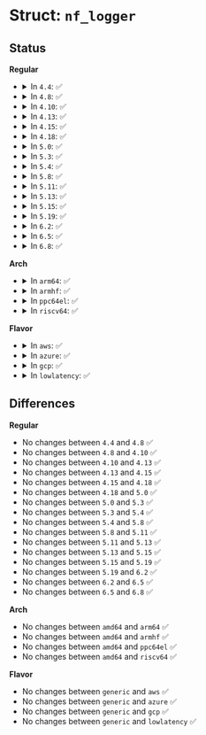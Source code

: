 # Struct: <code>nf_logger</code>

## Status
<b>Regular</b>
<ul>
<li>
<details>
<summary>In <code>4.4</code>: ✅</summary>

```c
struct nf_logger {
    char *name;
    enum nf_log_type type;
    nf_logfn *logfn;
    struct module *me;
};
```
</details>
</li>
<li>
<details>
<summary>In <code>4.8</code>: ✅</summary>

```c
struct nf_logger {
    char *name;
    enum nf_log_type type;
    nf_logfn *logfn;
    struct module *me;
};
```
</details>
</li>
<li>
<details>
<summary>In <code>4.10</code>: ✅</summary>

```c
struct nf_logger {
    char *name;
    enum nf_log_type type;
    nf_logfn *logfn;
    struct module *me;
};
```
</details>
</li>
<li>
<details>
<summary>In <code>4.13</code>: ✅</summary>

```c
struct nf_logger {
    char *name;
    enum nf_log_type type;
    nf_logfn *logfn;
    struct module *me;
};
```
</details>
</li>
<li>
<details>
<summary>In <code>4.15</code>: ✅</summary>

```c
struct nf_logger {
    char *name;
    enum nf_log_type type;
    nf_logfn *logfn;
    struct module *me;
};
```
</details>
</li>
<li>
<details>
<summary>In <code>4.18</code>: ✅</summary>

```c
struct nf_logger {
    char *name;
    enum nf_log_type type;
    nf_logfn *logfn;
    struct module *me;
};
```
</details>
</li>
<li>
<details>
<summary>In <code>5.0</code>: ✅</summary>

```c
struct nf_logger {
    char *name;
    enum nf_log_type type;
    nf_logfn *logfn;
    struct module *me;
};
```
</details>
</li>
<li>
<details>
<summary>In <code>5.3</code>: ✅</summary>

```c
struct nf_logger {
    char *name;
    enum nf_log_type type;
    nf_logfn *logfn;
    struct module *me;
};
```
</details>
</li>
<li>
<details>
<summary>In <code>5.4</code>: ✅</summary>

```c
struct nf_logger {
    char *name;
    enum nf_log_type type;
    nf_logfn *logfn;
    struct module *me;
};
```
</details>
</li>
<li>
<details>
<summary>In <code>5.8</code>: ✅</summary>

```c
struct nf_logger {
    char *name;
    enum nf_log_type type;
    nf_logfn *logfn;
    struct module *me;
};
```
</details>
</li>
<li>
<details>
<summary>In <code>5.11</code>: ✅</summary>

```c
struct nf_logger {
    char *name;
    enum nf_log_type type;
    nf_logfn *logfn;
    struct module *me;
};
```
</details>
</li>
<li>
<details>
<summary>In <code>5.13</code>: ✅</summary>

```c
struct nf_logger {
    char *name;
    enum nf_log_type type;
    nf_logfn *logfn;
    struct module *me;
};
```
</details>
</li>
<li>
<details>
<summary>In <code>5.15</code>: ✅</summary>

```c
struct nf_logger {
    char *name;
    enum nf_log_type type;
    nf_logfn *logfn;
    struct module *me;
};
```
</details>
</li>
<li>
<details>
<summary>In <code>5.19</code>: ✅</summary>

```c
struct nf_logger {
    char *name;
    enum nf_log_type type;
    nf_logfn *logfn;
    struct module *me;
};
```
</details>
</li>
<li>
<details>
<summary>In <code>6.2</code>: ✅</summary>

```c
struct nf_logger {
    char *name;
    enum nf_log_type type;
    nf_logfn *logfn;
    struct module *me;
};
```
</details>
</li>
<li>
<details>
<summary>In <code>6.5</code>: ✅</summary>

```c
struct nf_logger {
    char *name;
    enum nf_log_type type;
    nf_logfn *logfn;
    struct module *me;
};
```
</details>
</li>
<li>
<details>
<summary>In <code>6.8</code>: ✅</summary>

```c
struct nf_logger {
    char *name;
    enum nf_log_type type;
    nf_logfn *logfn;
    struct module *me;
};
```
</details>
</li>
</ul>
<b>Arch</b>
<ul>
<li>
<details>
<summary>In <code>arm64</code>: ✅</summary>

```c
struct nf_logger {
    char *name;
    enum nf_log_type type;
    nf_logfn *logfn;
    struct module *me;
};
```
</details>
</li>
<li>
<details>
<summary>In <code>armhf</code>: ✅</summary>

```c
struct nf_logger {
    char *name;
    enum nf_log_type type;
    nf_logfn *logfn;
    struct module *me;
};
```
</details>
</li>
<li>
<details>
<summary>In <code>ppc64el</code>: ✅</summary>

```c
struct nf_logger {
    char *name;
    enum nf_log_type type;
    nf_logfn *logfn;
    struct module *me;
};
```
</details>
</li>
<li>
<details>
<summary>In <code>riscv64</code>: ✅</summary>

```c
struct nf_logger {
    char *name;
    enum nf_log_type type;
    nf_logfn *logfn;
    struct module *me;
};
```
</details>
</li>
</ul>
<b>Flavor</b>
<ul>
<li>
<details>
<summary>In <code>aws</code>: ✅</summary>

```c
struct nf_logger {
    char *name;
    enum nf_log_type type;
    nf_logfn *logfn;
    struct module *me;
};
```
</details>
</li>
<li>
<details>
<summary>In <code>azure</code>: ✅</summary>

```c
struct nf_logger {
    char *name;
    enum nf_log_type type;
    nf_logfn *logfn;
    struct module *me;
};
```
</details>
</li>
<li>
<details>
<summary>In <code>gcp</code>: ✅</summary>

```c
struct nf_logger {
    char *name;
    enum nf_log_type type;
    nf_logfn *logfn;
    struct module *me;
};
```
</details>
</li>
<li>
<details>
<summary>In <code>lowlatency</code>: ✅</summary>

```c
struct nf_logger {
    char *name;
    enum nf_log_type type;
    nf_logfn *logfn;
    struct module *me;
};
```
</details>
</li>
</ul>

## Differences
<b>Regular</b>
<ul>
<li>
No changes between <code>4.4</code> and <code>4.8</code> ✅
</li>
<li>
No changes between <code>4.8</code> and <code>4.10</code> ✅
</li>
<li>
No changes between <code>4.10</code> and <code>4.13</code> ✅
</li>
<li>
No changes between <code>4.13</code> and <code>4.15</code> ✅
</li>
<li>
No changes between <code>4.15</code> and <code>4.18</code> ✅
</li>
<li>
No changes between <code>4.18</code> and <code>5.0</code> ✅
</li>
<li>
No changes between <code>5.0</code> and <code>5.3</code> ✅
</li>
<li>
No changes between <code>5.3</code> and <code>5.4</code> ✅
</li>
<li>
No changes between <code>5.4</code> and <code>5.8</code> ✅
</li>
<li>
No changes between <code>5.8</code> and <code>5.11</code> ✅
</li>
<li>
No changes between <code>5.11</code> and <code>5.13</code> ✅
</li>
<li>
No changes between <code>5.13</code> and <code>5.15</code> ✅
</li>
<li>
No changes between <code>5.15</code> and <code>5.19</code> ✅
</li>
<li>
No changes between <code>5.19</code> and <code>6.2</code> ✅
</li>
<li>
No changes between <code>6.2</code> and <code>6.5</code> ✅
</li>
<li>
No changes between <code>6.5</code> and <code>6.8</code> ✅
</li>
</ul>
<b>Arch</b>
<ul>
<li>
No changes between <code>amd64</code> and <code>arm64</code> ✅
</li>
<li>
No changes between <code>amd64</code> and <code>armhf</code> ✅
</li>
<li>
No changes between <code>amd64</code> and <code>ppc64el</code> ✅
</li>
<li>
No changes between <code>amd64</code> and <code>riscv64</code> ✅
</li>
</ul>
<b>Flavor</b>
<ul>
<li>
No changes between <code>generic</code> and <code>aws</code> ✅
</li>
<li>
No changes between <code>generic</code> and <code>azure</code> ✅
</li>
<li>
No changes between <code>generic</code> and <code>gcp</code> ✅
</li>
<li>
No changes between <code>generic</code> and <code>lowlatency</code> ✅
</li>
</ul>
